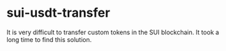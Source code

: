 # sui-usdt-transfer

It is very difficult to transfer custom tokens in the SUI blockchain. 
It took a long time to find this solution.